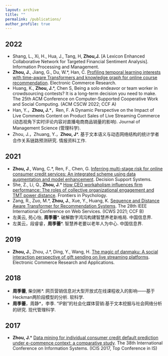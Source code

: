 ```yaml
---
layout: archive
title: ""
permalink: /publications/
author_profile: true
---
```


## 2022
- Shang, L., Xi, H., Hua, J., Tang, H, **Zhou,J.** [A Lexicon Enhanced Collaborative Network for Targeted Financial Sentiment Analysis]. Information Processing and Management.
- **Zhou, J.**, Jiang, G., Du, W.*, Han, C. [Profiling temporal learning interests with time-aware Transformers and knowledge graph for online course recommendation](https://link.springer.com/article/10.1007/s10660-022-09541-z). Electronic Commerce Research.
- Huang, K., **Zhou, J.***, Chen S, Being a solo endeavor or team worker in crowdsourcing contests? It is a long-term decision you need to make. The 25th ACM Conference on Computer-Supported Cooperative Work and Social Computing. (ACM CSCW 2022; CCF A)
- Han, Y.，**Zhou, J.***，Ren, F. A Dynamic Perspective on the Impact of Live Comments Content on Product Sales of Live Streaming Commerce (动态视角下实时评论内容对直播电商商品销量的影响). Journal of Management Science (管理科学).
- Zhou, J.，Zhuang, Y.，**Zhou, J***. 基于文本语义与动态网络结构的统计学者合作关系链路预测研究. 情报资料工作.

## 2021
- **Zhou, J**., Wang, C.*, Ren, F., Chen, G. [Inferring multi-stage risk for online consumer credit services: An integrated scheme using data augmentation and model enhancement](https://www.sciencedirect.com/science/article/abs/pii/S0167923621001214). Decision Support Systems.
- She, Z., Li, Q., **Zhou, J.*** [How CEO workaholism influences firm performance: The roles of collective organizational engagement and TMT power distance](https://www.ncbi.nlm.nih.gov/pmc/articles/PMC8490670/). Frontiers in Psychology.
- Zang, R., Zuo, M.*, **Zhou, J.**, Xue, Y., Huang, K. [Sequence and Distance Aware Transformer for Recommendation Systems](https://ieeexplore.ieee.org/abstract/document/9590427/). The 28th IEEE International Conference on Web Services. (ICWS 2021; CCF B)
- 左美云, 苑心怡, **周季蕾***. 破解数字鸿沟构建智慧养老新格局. 中国信息界.
- 左美云，段睿睿，**周季蕾***. 智慧养老要以老年人为中心. 中国信息界.

## 2019
- **Zhou, J.**, Zhou, J.*, Ding, Y., Wang, H. [The magic of danmaku: A social interaction perspective of gift sending on live streaming platforms](https://www.sciencedirect.com/science/article/abs/pii/S1567422318300802). Electronic Commerce Research and Applications.

## 2018
- **周季蕾**, 柴剑彬*. 网页营销信息对大型开放式在线课程收入的影响——基于Heckman两阶段模型的分析. 软科学.
- **周季蕾**，周静*，李季. “IP剧”的社会化媒体营销:基于文本挖掘与社会网络分析的研究. 现代管理科学.

## 2017
- **Zhou, J.*** [Data mining for individual consumer credit default prediction under e-commence context: a comparative study](https://aisel.aisnet.org/icis2017/DataScience/Presentations/22/?utm_source=aisel.aisnet.org%2Ficis2017%2FDataScience%2FPresentations%2F22&utm_medium=PDF&utm_campaign=PDFCoverPages). The 38th International Conference on Information Systems. (ICIS 2017, Top Conference in IS)
